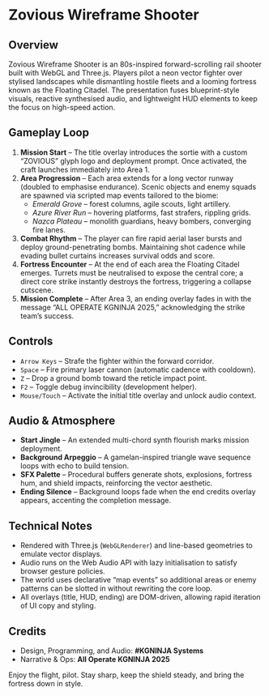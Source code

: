 # Zovious Wireframe Shooter

## Overview
Zovious Wireframe Shooter is an 80s-inspired forward-scrolling rail shooter built with WebGL and Three.js. Players pilot a neon vector fighter over stylised landscapes while dismantling hostile fleets and a looming fortress known as the Floating Citadel. The presentation fuses blueprint-style visuals, reactive synthesised audio, and lightweight HUD elements to keep the focus on high-speed action.

## Gameplay Loop
1. **Mission Start** – The title overlay introduces the sortie with a custom “ZOVIOUS” glyph logo and deployment prompt. Once activated, the craft launches immediately into Area 1.  
2. **Area Progression** – Each area extends for a long vector runway (doubled to emphasise endurance). Scenic objects and enemy squads are spawned via scripted map events tailored to the biome:
   - *Emerald Grove* – forest columns, agile scouts, light artillery.  
   - *Azure River Run* – hovering platforms, fast strafers, rippling grids.  
   - *Nazca Plateau* – monolith guardians, heavy bombers, converging fire lanes.
3. **Combat Rhythm** – The player can fire rapid aerial laser bursts and deploy ground-penetrating bombs. Maintaining shot cadence while evading bullet curtains increases survival odds and score.
4. **Fortress Encounter** – At the end of each area the Floating Citadel emerges. Turrets must be neutralised to expose the central core; a direct core strike instantly destroys the fortress, triggering a collapse cutscene.  
5. **Mission Complete** – After Area 3, an ending overlay fades in with the message “ALL OPERATE KGNINJA 2025,” acknowledging the strike team’s success.

## Controls
- `Arrow Keys` – Strafe the fighter within the forward corridor.  
- `Space` – Fire primary laser cannon (automatic cadence with cooldown).  
- `Z` – Drop a ground bomb toward the reticle impact point.  
- `F2` – Toggle debug invincibility (development helper).  
- `Mouse/Touch` – Activate the initial title overlay and unlock audio context.

## Audio & Atmosphere
- **Start Jingle** – An extended multi-chord synth flourish marks mission deployment.  
- **Background Arpeggio** – A gamelan-inspired triangle wave sequence loops with echo to build tension.  
- **SFX Palette** – Procedural buffers generate shots, explosions, fortress hum, and shield impacts, reinforcing the vector aesthetic.  
- **Ending Silence** – Background loops fade when the end credits overlay appears, accenting the completion message.

## Technical Notes
- Rendered with Three.js (`WebGLRenderer`) and line-based geometries to emulate vector displays.  
- Audio runs on the Web Audio API with lazy initialisation to satisfy browser gesture policies.  
- The world uses declarative “map events” so additional areas or enemy patterns can be slotted in without rewriting the core loop.  
- All overlays (title, HUD, ending) are DOM-driven, allowing rapid iteration of UI copy and styling.

## Credits
- Design, Programming, and Audio: **#KGNINJA Systems**  
- Narrative & Ops: **All Operate KGNINJA 2025**

Enjoy the flight, pilot. Stay sharp, keep the shield steady, and bring the fortress down in style.
